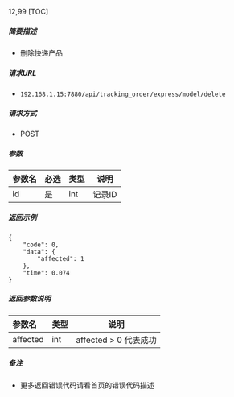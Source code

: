 12,99
[TOC]

##### 简要描述

- 删除快递产品

##### 请求URL

- ` 192.168.1.15:7880/api/tracking_order/express/model/delete `

##### 请求方式

- POST

##### 参数

| 参数名 | 必选 | 类型  | 说明   |
|:----|:---|:----|------|
| id  | 是  | int | 记录ID |

##### 返回示例

```
{
    "code": 0,
    "data": {
        "affected": 1
    },
    "time": 0.074
}
```

##### 返回参数说明

| 参数名      | 类型  | 说明                |
|:---------|:----|-------------------|
| affected | int | affected > 0 代表成功 |

##### 备注

- 更多返回错误代码请看首页的错误代码描述




